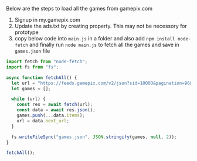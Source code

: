 Below are the steps to load all the games from gamepix.com

 1. Signup in my.gamepix.com
 2. Update the ads.txt by creating property. This may not be necessory for prototype
 3. copy below code into `main.js` in a folder and also add `npm install node-fetch` and finally run `node main.js` to fetch all the games and save in `games.json` file

```js
import fetch from "node-fetch";
import fs from "fs";

async function fetchAll() {
  let url = "https://feeds.gamepix.com/v2/json?sid=1OOOO&pagination=96&page=1";
  let games = [];

  while (url) {
    const res = await fetch(url);
    const data = await res.json();
    games.push(...data.items);
    url = data.next_url;
  }

  fs.writeFileSync("games.json", JSON.stringify(games, null, 2));
}

fetchAll();
```
